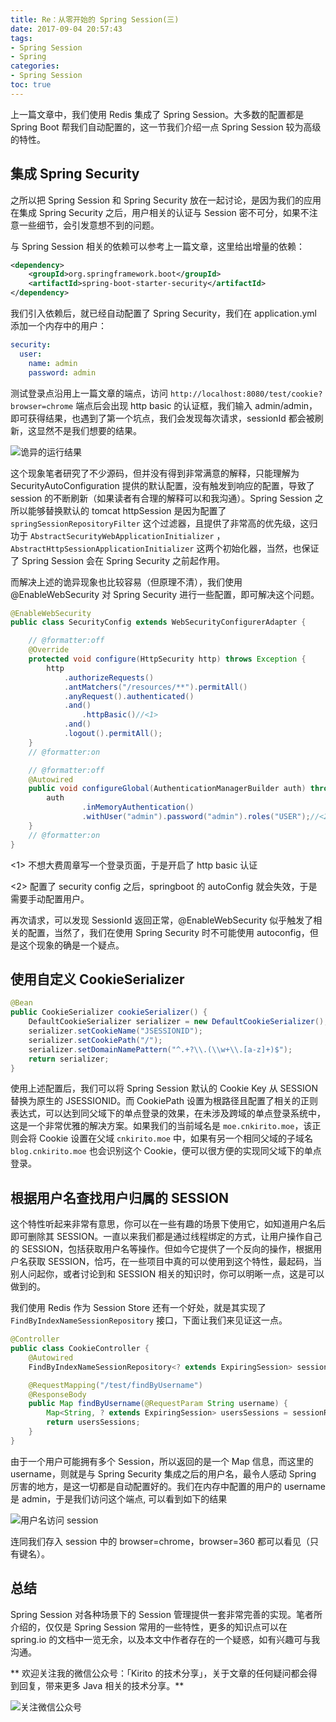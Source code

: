 ```yaml
---
title: Re：从零开始的 Spring Session(三)
date: 2017-09-04 20:57:43
tags: 
- Spring Session
- Spring
categories:
- Spring Session
toc: true
---
```


上一篇文章中，我们使用 Redis 集成了 Spring Session。大多数的配置都是 Spring Boot 帮我们自动配置的，这一节我们介绍一点 Spring Session 较为高级的特性。

<!-- more -->

## 集成 Spring Security

之所以把 Spring Session 和 Spring Security 放在一起讨论，是因为我们的应用在集成 Spring Security 之后，用户相关的认证与 Session 密不可分，如果不注意一些细节，会引发意想不到的问题。

与 Spring Session 相关的依赖可以参考上一篇文章，这里给出增量的依赖：

```xml
<dependency>
    <groupId>org.springframework.boot</groupId>
    <artifactId>spring-boot-starter-security</artifactId>
</dependency>
```

我们引入依赖后，就已经自动配置了 Spring Security，我们在 application.yml 添加一个内存中的用户：

```yaml
security:
  user:
    name: admin
    password: admin
```

测试登录点沿用上一篇文章的端点，访问 `http://localhost:8080/test/cookie?browser=chrome` 端点后会出现 http basic 的认证框，我们输入 admin/admin，即可获得结果，也遇到了第一个坑点，我们会发现每次请求，sessionId 都会被刷新，这显然不是我们想要的结果。

![诡异的运行结果](https://image.cnkirito.cn/QQ%E5%9B%BE%E7%89%8720170904212709.png)

这个现象笔者研究了不少源码，但并没有得到非常满意的解释，只能理解为 SecurityAutoConfiguration 提供的默认配置，没有触发到响应的配置，导致了 session 的不断刷新（如果读者有合理的解释可以和我沟通）。Spring Session 之所以能够替换默认的 tomcat httpSession 是因为配置了 `springSessionRepositoryFilter` 这个过滤器，且提供了非常高的优先级，这归功于 `AbstractSecurityWebApplicationInitializer` ，`AbstractHttpSessionApplicationInitializer` 这两个初始化器，当然，也保证了 Spring Session 会在 Spring Security 之前起作用。

而解决上述的诡异现象也比较容易（但原理不清），我们使用 @EnableWebSecurity 对 Spring Security 进行一些配置，即可解决这个问题。

```java
@EnableWebSecurity
public class SecurityConfig extends WebSecurityConfigurerAdapter {

    // @formatter:off
    @Override
    protected void configure(HttpSecurity http) throws Exception {
        http
            .authorizeRequests()
            .antMatchers("/resources/**").permitAll()
            .anyRequest().authenticated()
            .and()
                .httpBasic()//<1>
            .and()
            .logout().permitAll();
    }
    // @formatter:on

    // @formatter:off
    @Autowired
    public void configureGlobal(AuthenticationManagerBuilder auth) throws Exception {
        auth
                .inMemoryAuthentication()
                .withUser("admin").password("admin").roles("USER");//<2>
    }
    // @formatter:on
}
```

<1> 不想大费周章写一个登录页面，于是开启了 http basic 认证

<2> 配置了 security config 之后，springboot 的 autoConfig 就会失效，于是需要手动配置用户。

再次请求，可以发现 SessionId 返回正常，@EnableWebSecurity 似乎触发了相关的配置，当然了，我们在使用 Spring Security 时不可能使用 autoconfig，但是这个现象的确是一个疑点。

## 使用自定义 CookieSerializer

```java
@Bean
public CookieSerializer cookieSerializer() {
    DefaultCookieSerializer serializer = new DefaultCookieSerializer();
    serializer.setCookieName("JSESSIONID");
    serializer.setCookiePath("/");
    serializer.setDomainNamePattern("^.+?\\.(\\w+\\.[a-z]+)$");
    return serializer;
}
```

使用上述配置后，我们可以将 Spring Session 默认的 Cookie Key 从 SESSION 替换为原生的 JSESSIONID。而 CookiePath 设置为根路径且配置了相关的正则表达式，可以达到同父域下的单点登录的效果，在未涉及跨域的单点登录系统中，这是一个非常优雅的解决方案。如果我们的当前域名是 `moe.cnkirito.moe`，该正则会将 Cookie 设置在父域 `cnkirito.moe` 中，如果有另一个相同父域的子域名 `blog.cnkirito.moe` 也会识别这个 Cookie，便可以很方便的实现同父域下的单点登录。

## 根据用户名查找用户归属的 SESSION

这个特性听起来非常有意思，你可以在一些有趣的场景下使用它，如知道用户名后即可删除其 SESSION。一直以来我们都是通过线程绑定的方式，让用户操作自己的 SESSION，包括获取用户名等操作。但如今它提供了一个反向的操作，根据用户名获取 SESSION，恰巧，在一些项目中真的可以使用到这个特性，最起码，当别人问起你，或者讨论到和 SESSION 相关的知识时，你可以明晰一点，这是可以做到的。

我们使用 Redis 作为 Session Store 还有一个好处，就是其实现了 `FindByIndexNameSessionRepository` 接口，下面让我们来见证这一点。

```java
@Controller
public class CookieController {
    @Autowired
    FindByIndexNameSessionRepository<? extends ExpiringSession> sessionRepository;

    @RequestMapping("/test/findByUsername")
    @ResponseBody
    public Map findByUsername(@RequestParam String username) {
        Map<String, ? extends ExpiringSession> usersSessions = sessionRepository.findByIndexNameAndIndexValue(FindByIndexNameSessionRepository.PRINCIPAL_NAME_INDEX_NAME, username);
        return usersSessions;
    }
}
```

由于一个用户可能拥有多个 Session，所以返回的是一个 Map 信息，而这里的 username，则就是与 Spring Security 集成之后的用户名，最令人感动 Spring 厉害的地方，是这一切都是自动配置好的。我们在内存中配置的用户的 username 是 admin，于是我们访问这个端点, 可以看到如下的结果

![用户名访问 session](https://image.cnkirito.cn/2.png)

连同我们存入 session 中的 browser=chrome，browser=360 都可以看见（只有键名）。

## 总结

Spring Session 对各种场景下的 Session 管理提供一套非常完善的实现。笔者所介绍的，仅仅是 Spring Session 常用的一些特性，更多的知识点可以在 spring.io 的文档中一览无余，以及本文中作者存在的一个疑惑，如有兴趣可与我沟通。

** 欢迎关注我的微信公众号：「Kirito 的技术分享」，关于文章的任何疑问都会得到回复，带来更多 Java 相关的技术分享。**

![关注微信公众号](https://image.cnkirito.cn/qrcode_for_gh_c06057be7960_258%20%281%29.jpg)
